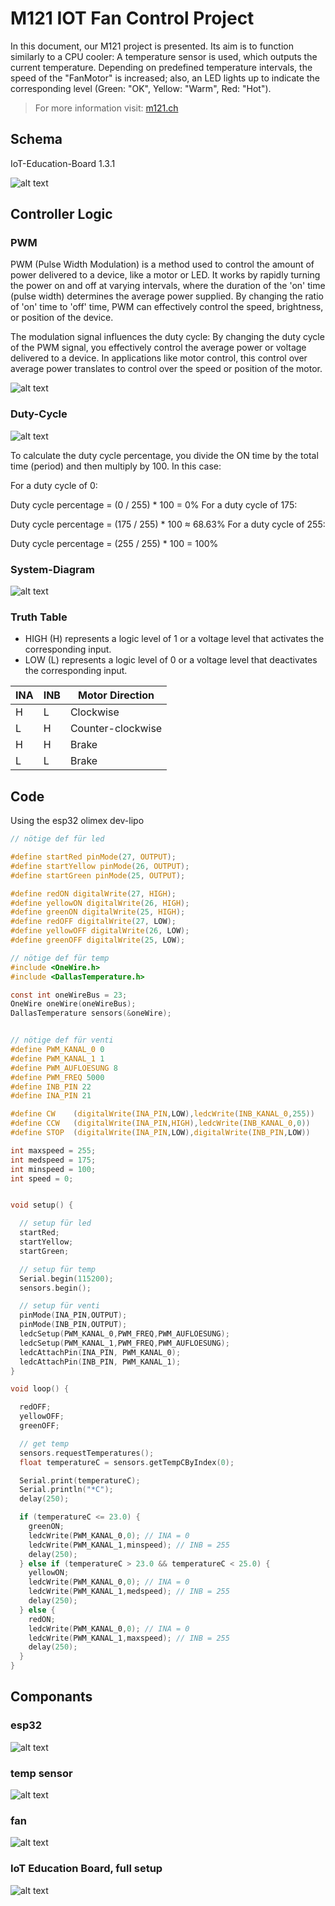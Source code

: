 # M121 IOT Fan Control Project

In this document, our M121 project is presented. Its aim is to function similarly to a CPU cooler: A temperature sensor is used, which outputs the current temperature. Depending on predefined temperature intervals, the speed of the "FanMotor" is increased; also, an LED lights up to indicate the corresponding level (Green: "OK", Yellow: "Warm", Red: "Hot").

> For more information visit: [m121.ch](https://www.m121.ch)

## Schema

IoT-Education-Board 1.3.1

![alt text](/M121/images/m121-schema.jpg)

## Controller Logic

### PWM

PWM (Pulse Width Modulation) is a method used to control the amount of power delivered to a device, like a motor or LED. It works by rapidly turning the power on and off at varying intervals, where the duration of the 'on' time (pulse width) determines the average power supplied. By changing the ratio of 'on' time to 'off' time, PWM can effectively control the speed, brightness, or position of the device.

The modulation signal influences the duty cycle: By changing the duty cycle of the PWM signal, you effectively control the average power or voltage delivered to a device. In applications like motor control, this control over average power translates to control over the speed or position of the motor.

![alt text](/M121/images/pwm-signal.png)

### Duty-Cycle

![alt text](/M121/images/duty-cycle.JPG)

To calculate the duty cycle percentage, you divide the ON time by the total time (period) and then multiply by 100. In this case:

For a duty cycle of 0:

Duty cycle percentage = (0 / 255) * 100 = 0%
For a duty cycle of 175:

Duty cycle percentage = (175 / 255) * 100 ≈ 68.63%
For a duty cycle of 255:

Duty cycle percentage = (255 / 255) * 100 = 100%

### System-Diagram

![alt text](/M121/images/system-diagram.png)

### Truth Table

- HIGH (H) represents a logic level of 1 or a voltage level that activates the corresponding input.
- LOW (L) represents a logic level of 0 or a voltage level that deactivates the corresponding input.

| INA | INB | Motor Direction     |
| --- | --- | ------------------- |
|  H  |  L  |   Clockwise         |
|  L  |  H  | Counter-clockwise   |
|  H  |  H  |      Brake          |
|  L  |  L  |      Brake          |

## Code

Using the esp32 olimex dev-lipo

```C
// nötige def für led

#define startRed pinMode(27, OUTPUT);
#define startYellow pinMode(26, OUTPUT);
#define startGreen pinMode(25, OUTPUT);

#define redON digitalWrite(27, HIGH);
#define yellowON digitalWrite(26, HIGH);
#define greenON digitalWrite(25, HIGH);
#define redOFF digitalWrite(27, LOW);
#define yellowOFF digitalWrite(26, LOW);
#define greenOFF digitalWrite(25, LOW);

// nötige def für temp
#include <OneWire.h>
#include <DallasTemperature.h>

const int oneWireBus = 23;
OneWire oneWire(oneWireBus);
DallasTemperature sensors(&oneWire);


// nötige def für venti
#define PWM_KANAL_0 0
#define PWM_KANAL_1 1
#define PWM_AUFLOESUNG 8
#define PWM_FREQ 5000
#define INB_PIN 22
#define INA_PIN 21

#define CW    (digitalWrite(INA_PIN,LOW),ledcWrite(INB_KANAL_0,255))
#define CCW   (digitalWrite(INA_PIN,HIGH),ledcWrite(INB_KANAL_0,0))
#define STOP  (digitalWrite(INA_PIN,LOW),digitalWrite(INB_PIN,LOW))

int maxspeed = 255;
int medspeed = 175;
int minspeed = 100;
int speed = 0;


void setup() {

  // setup für led
  startRed;
  startYellow;
  startGreen;

  // setup für temp
  Serial.begin(115200);
  sensors.begin();

  // setup für venti
  pinMode(INA_PIN,OUTPUT);
  pinMode(INB_PIN,OUTPUT);
  ledcSetup(PWM_KANAL_0,PWM_FREQ,PWM_AUFLOESUNG);
  ledcSetup(PWM_KANAL_1,PWM_FREQ,PWM_AUFLOESUNG);
  ledcAttachPin(INA_PIN, PWM_KANAL_0);
  ledcAttachPin(INB_PIN, PWM_KANAL_1);
}

void loop() {

  redOFF;
  yellowOFF;
  greenOFF;

  // get temp
  sensors.requestTemperatures();
  float temperatureC = sensors.getTempCByIndex(0);

  Serial.print(temperatureC);
  Serial.println("*C");
  delay(250);

  if (temperatureC <= 23.0) {
    greenON;
    ledcWrite(PWM_KANAL_0,0); // INA = 0
    ledcWrite(PWM_KANAL_1,minspeed); // INB = 255
    delay(250);
  } else if (temperatureC > 23.0 && temperatureC < 25.0) {
    yellowON;
    ledcWrite(PWM_KANAL_0,0); // INA = 0
    ledcWrite(PWM_KANAL_1,medspeed); // INB = 255
    delay(250);
  } else {
    redON;
    ledcWrite(PWM_KANAL_0,0); // INA = 0
    ledcWrite(PWM_KANAL_1,maxspeed); // INB = 255
    delay(250);
  }
}
```

## Componants

### esp32

![alt text](/M121/images/esp32-olimex-dev-lipo.jpg)

### temp sensor

![alt text](/M121/images/temp-sensor.jpg)

### fan 

![alt text](/M121/images/fan.jpg)

### IoT Education Board, full setup

![alt text](/M121/images/full-setup.jpg)